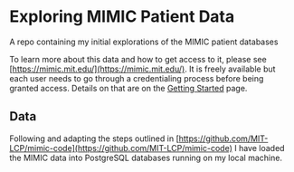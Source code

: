 # Exploring MIMIC Patient Data

A repo containing my initial explorations of the MIMIC patient databases

To learn more about this data and how to get access to it, please see [https://mimic.mit.edu/](https://mimic.mit.edu/). It is freely available but each user needs to go through a credentialing process before being granted access.  Details on that are on the [Getting Started](https://mimic.mit.edu/docs/gettingstarted/) page.


## Data 
Following and adapting the steps outlined in [https://github.com/MIT-LCP/mimic-code](https://github.com/MIT-LCP/mimic-code) I have loaded the MIMIC data into PostgreSQL databases running on my local machine.
